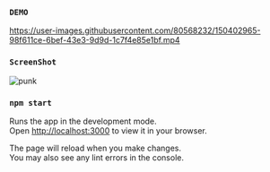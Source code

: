 ### `DEMO`


https://user-images.githubusercontent.com/80568232/150402965-98f611ce-6bef-43e3-9d9d-1c7f4e85e1bf.mp4



### `ScreenShot`
![punk](https://user-images.githubusercontent.com/80568232/150187605-c23fe8e1-f7e9-4ba9-868d-7c200d35d00c.JPG)

### `npm start`


Runs the app in the development mode.\
Open [http://localhost:3000](http://localhost:3000) to view it in your browser.

The page will reload when you make changes.\
You may also see any lint errors in the console.

